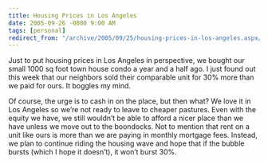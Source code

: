 ```yaml
---
title: Housing Prices in Los Angeles
date: 2005-09-26 -0800 9:00 AM
tags: [personal]
redirect_from: "/archive/2005/09/25/housing-prices-in-los-angeles.aspx/"
---
```


Just to put housing prices in Los Angeles in perspective, we bought our
small 1000 sq foot town house condo a year and a half ago. I just found
out this week that our neighbors sold their comparable unit for 30% more
than we paid for ours. It boggles my mind.

Of course, the urge is to cash in on the place, but then what? We love
it in Los Angeles so we’re not ready to leave to cheaper pastures. Even
with the equity we have, we still wouldn’t be able to afford a nicer
place than we have unless we move out to the boondocks. Not to mention
that rent on a unit like ours is more than we are paying in monthly
mortgage fees. Instead, we plan to continue riding the housing wave and
hope that if the bubble bursts (which I hope it doesn’t), it won’t burst
30%.

